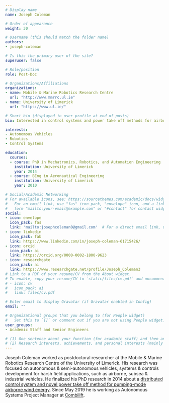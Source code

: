 ```yaml
---
# Display name
name: Joseph Coleman

# Order of appearance
weight: 30

# Username (this should match the folder name)
authors:
- joseph-coleman

# Is this the primary user of the site?
superuser: false

# Role/position
role: Post-Doc

# Organizations/Affiliations
organizations:
- name: Mobile & Marine Robotics Research Centre
  url: "http://www.mmrrc.ul.ie"
- name: University of Limerick
  url: "https://www.ul.ie/"

# Short bio (displayed in user profile at end of posts)
bio: Interested in control systems and power take off methods for airborne wind energy systems.

interests:
- Autonomous Vehicles
- Robotics
- Control Systems

education:
  courses:
  - course: PhD in Mechatronics, Robotics, and Automation Engineering
    institution: University of Limerick
    year: 2014
  - course: BEng in Aeronautical Engineering
    institution: University of Limerick
    year: 2010

# Social/Academic Networking
# For available icons, see: https://sourcethemes.com/academic/docs/widgets/#icons
#   For an email link, use "fas" icon pack, "envelope" icon, and a link in the
#   form "mailto:your-email@example.com" or "#contact" for contact widget.
social:
- icon: envelope
  icon_pack: fas
  link: 'mailto:josephcoleman0@gmail.com'  # For a direct email link, use "mailto:test@example.org".
- icon: linkedin
  icon_pack: fab
  link: https://www.linkedin.com/in/joseph-coleman-61715426/
- icon: orcid
  icon_pack: ai
  link: https://orcid.org/0000-0002-1800-9623
- icon: researchgate
  icon_pack: ai
  link: https://www.researchgate.net/profile/Joseph_Coleman3
# Link to a PDF of your resume/CV from the About widget.
# To enable, copy your resume/CV to `static/files/cv.pdf` and uncomment the lines below.  
# - icon: cv
#   icon_pack: ai
#   link: files/cv.pdf

# Enter email to display Gravatar (if Gravatar enabled in Config)
email: ""

# Organizational groups that you belong to (for People widget)
#   Set this to `[]` or comment out if you are not using People widget.  
user_groups:
- Academic Staff and Senior Engineers

# (1) One sentence about your function (for academic staff) and then another sentence about your role(s) within the training network
# (2) Research interests, achievements, and personal interests (mainly for researchers)
---
```


Joseph Coleman worked as postdoctoral researcher at the Mobile & Marine Robotics Research Centre of the University of Limerick. His research was focused on autonomous & semi-autonomous vehicles, systems & controls development for harsh field applications, such as airborne, subsea & industrial vehicles. He finalized his PhD research in 2014 about a [distributed control system and novel power take off method for pumping-mode airborne wind energy](http://hdl.handle.net/10344/4424). Since May 2019 he is working as Autonomous Systems Project Manager at [Combilift](https://combilift.com/en/).
